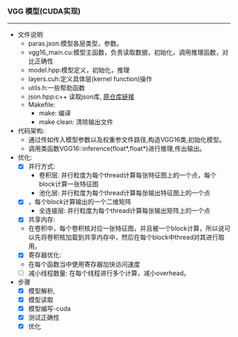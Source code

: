 ### VGG 模型(CUDA实现)
-------
* 文件说明
  * paras.json:模型各层类型，参数。
  * vgg16_main.cu:模型主函数，负责读取数据，初始化，调用推理函数，对比正确性
  * model.hpp:模型定义，初始化，推理
  * layers.cuh:定义具体层(kernel function)操作
  * utils.h:一些帮助函数
  * json.hpp:c++ 读取json库, [原仓库链接](https://github.com/nlohmann/json)
  * Makefile:
    * make: 编译
    * make clean: 清除输出文件
* 代码架构:
  * 通过传如传入模型参数以及权重参文件路径,构造VGG16类,初始化模型。
  * 调用类函数VGG16::inference(float*,float*)进行推理,传出输出。
* 优化:
  - [x] 并行方式:
    * 卷积层: 并行粒度为每个thread计算每张特征图上的一个点，每个block计算一张特征图
    * 池化层: 并行粒度为每个thread计算每张输出特征图上的一个点
  - [x] ，每个block计算输出的一个二维矩阵
    * 全连接层: 并行粒度为每个thread计算每张输出矩阵上的一个点
  - [x]  共享内存: 
    * 在卷积中，每个卷积核对应一张特征图，并且被一个block计算，所以说可以先将卷积核加载到共享内存中，然后在每个block中thread对其进行取用。
  - [x]  寄存器优化:
    * 在每个函数当中使用寄存器加快访问速度
  - [ ] 减小线程数量: 在每个线程进行多个计算，减小overhead。 
* 步骤
  - [x] 模型解析, 
  - [x] 模型读取
  - [x] 模型编写-cuda
  - [x] 测试正确性
  - [x] 优化